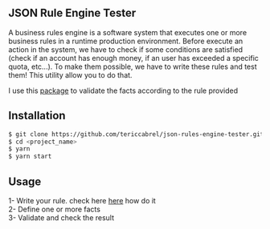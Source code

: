 ## JSON Rule Engine Tester
A business rules engine is a software system that executes one or more business rules in a runtime production environment. Before execute an action in the system, we have to check if some conditions are satisfied (check if an account has enough money, if an user has exceeded a specific quota, etc...). To make them possible, we have to write these rules and test them! This utility allow you to do that. 

I use this [package](https://github.com/cachecontrol/json-rules-engine) to validate the facts according to the rule provided



## Installation
```bash
$ git clone https://github.com/tericcabrel/json-rules-engine-tester.git <project_name>
$ cd <project_name>
$ yarn
$ yarn start
```
## Usage
1- Write your rule. check here [here](https://github.com/cachecontrol/json-rules-engine) how do it <br/>
2- Define one or more facts <br/>
3- Validate and check the result <br/>